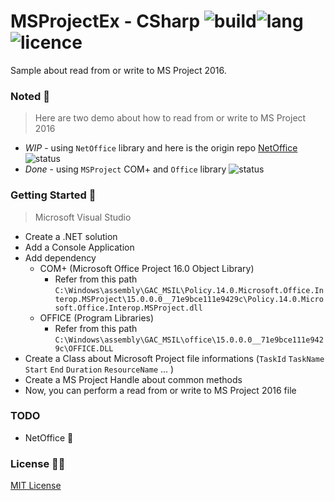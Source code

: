 # MSProjectEx - CSharp ![build](https://img.shields.io/badge/build-passing-blue)![lang](https://img.shields.io/badge/lang-.NET5-blue)![licence](https://img.shields.io/badge/licence-MIT-blue)
Sample about read from or write to MS Project 2016.



### Noted :notebook_with_decorative_cover:

> Here are two demo about how to read from or write to MS Project 2016

- _WIP_ - using `NetOffice` library and here is the origin repo [NetOffice](https://github.com/netoffice/NetOffice) ![status](https://img.shields.io/badge/process-WIP-blueviolet)
- _Done_ - using `MSProject` COM+ and `Office` library ![status](https://img.shields.io/badge/process-DONE-brightgreen)



### Getting Started :clap:

> Microsoft Visual Studio

- Create a .NET solution 
- Add a Console Application
- Add dependency
  - COM+ (Microsoft Office Project 16.0 Object Library)
    - Refer from this path `C:\Windows\assembly\GAC_MSIL\Policy.14.0.Microsoft.Office.Interop.MSProject\15.0.0.0__71e9bce111e9429c\Policy.14.0.Microsoft.Office.Interop.MSProject.dll` 
  - OFFICE (Program Libraries)
    - Refer from this path `C:\Windows\assembly\GAC_MSIL\office\15.0.0.0__71e9bce111e9429c\OFFICE.DLL`
- Create a Class about Microsoft Project file informations (`TaskId` `TaskName` `Start` `End` `Duration` `ResourceName` ... )
- Create a MS Project Handle about common methods
- Now, you can perform a read from or write to MS Project 2016 file



### TODO

- NetOffice :construction:



### License :policeman:

<p>
<a href="LICENSE">MIT License</a>
</p>